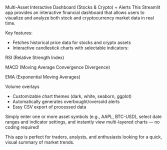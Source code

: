 Multi-Asset Interactive Dashboard (Stocks & Crypto) + Alerts
This Streamlit app provides an interactive financial dashboard that allows users to visualize and analyze both stock and cryptocurrency market data in real time.

Key features:
- Fetches historical price data for stocks and crypto assets
- Interactive candlestick charts with selectable indicators:

RSI (Relative Strength Index)

MACD (Moving Average Convergence Divergence)

EMA (Exponential Moving Averages)

Volume overlays
- Customizable chart themes (dark, white, seaborn, ggplot)
- Automatically generates overbought/oversold alerts
- Easy CSV export of processed data

Simply enter one or more asset symbols (e.g., AAPL, BTC-USD), select date ranges and indicator settings, and instantly view multi-layered charts — no coding required!

This app is perfect for traders, analysts, and enthusiasts looking for a quick, visual summary of market trends.
